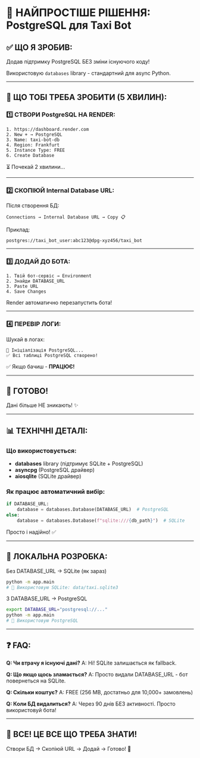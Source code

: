 # 🎯 НАЙПРОСТІШЕ РІШЕННЯ: PostgreSQL для Taxi Bot

## ✅ ЩО Я ЗРОБИВ:

Додав підтримку PostgreSQL БЕЗ зміни існуючого коду!

Використовую `databases` library - стандартний для async Python.

---

## 🚀 ЩО ТОБІ ТРЕБА ЗРОБИТИ (5 ХВИЛИН):

### 1️⃣ СТВОРИ PostgreSQL НА RENDER:

```
1. https://dashboard.render.com
2. New + → PostgreSQL
3. Name: taxi-bot-db
4. Region: Frankfurt
5. Instance Type: FREE
6. Create Database
```

⏳ Почекай 2 хвилини...

---

### 2️⃣ СКОПІЮЙ Internal Database URL:

Після створення БД:

```
Connections → Internal Database URL → Copy 📋
```

Приклад:
```
postgres://taxi_bot_user:abc123@dpg-xyz456/taxi_bot
```

---

### 3️⃣ ДОДАЙ ДО БОТА:

```
1. Твій бот-сервіс → Environment
2. Знайди DATABASE_URL
3. Paste URL
4. Save Changes
```

Render автоматично перезапустить бота!

---

### 4️⃣ ПЕРЕВІР ЛОГИ:

Шукай в логах:

```
🐘 Ініціалізація PostgreSQL...
✅ Всі таблиці PostgreSQL створено!
```

✅ Якщо бачиш - **ПРАЦЮЄ!**

---

## 🎉 ГОТОВО!

Дані більше НЕ зникають! ✨

---

## 📊 ТЕХНІЧНІ ДЕТАЛІ:

### Що використовується:

- **databases** library (підтримує SQLite + PostgreSQL)
- **asyncpg** (PostgreSQL драйвер)
- **aiosqlite** (SQLite драйвер)

### Як працює автоматичний вибір:

```python
if DATABASE_URL:
    database = databases.Database(DATABASE_URL)  # PostgreSQL
else:
    database = databases.Database(f"sqlite:///{db_path}")  # SQLite
```

Просто і надійно! ✅

---

## 💾 ЛОКАЛЬНА РОЗРОБКА:

Без DATABASE_URL → SQLite (як зараз)
```bash
python -m app.main
# 📁 Використовую SQLite: data/taxi.sqlite3
```

З DATABASE_URL → PostgreSQL
```bash
export DATABASE_URL="postgresql://..."
python -m app.main
# 🐘 Використовую PostgreSQL
```

---

## ❓ FAQ:

**Q: Чи втрачу я існуючі дані?**
A: Ні! SQLite залишається як fallback.

**Q: Що якщо щось зламається?**
A: Просто видали DATABASE_URL - бот повернеться на SQLite.

**Q: Скільки коштує?**
A: FREE (256 MB, достатньо для 10,000+ замовлень)

**Q: Коли БД видалиться?**
A: Через 90 днів БЕЗ активності. Просто використовуй бота!

---

## 🚀 ВСЕ! ЦЕ ВСЕ ЩО ТРЕБА ЗНАТИ!

Створи БД → Скопіюй URL → Додай → Готово! 🎉

